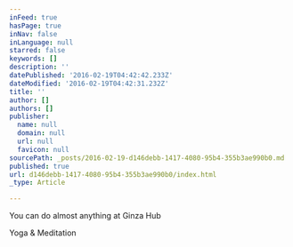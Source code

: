 ```yaml
---
inFeed: true
hasPage: true
inNav: false
inLanguage: null
starred: false
keywords: []
description: ''
datePublished: '2016-02-19T04:42:42.233Z'
dateModified: '2016-02-19T04:42:31.232Z'
title: ''
author: []
authors: []
publisher:
  name: null
  domain: null
  url: null
  favicon: null
sourcePath: _posts/2016-02-19-d146debb-1417-4080-95b4-355b3ae990b0.md
published: true
url: d146debb-1417-4080-95b4-355b3ae990b0/index.html
_type: Article

---
```

You can do almost anything at Ginza Hub

Yoga & Meditation